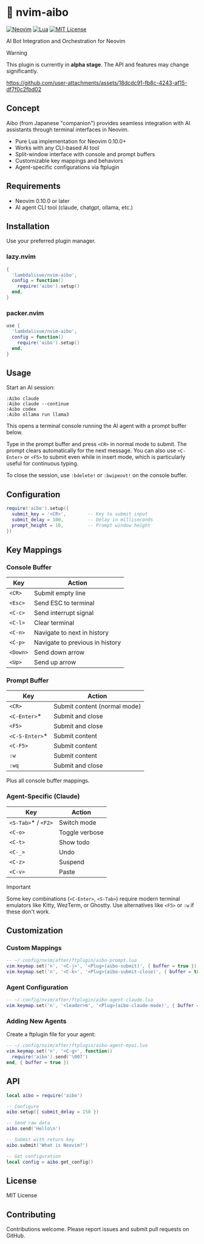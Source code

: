 # 🦾 nvim-aibo

[![Neovim](https://img.shields.io/badge/Neovim-0.10.0+-blueviolet.svg?style=flat-square&logo=Neovim&logoColor=white)](https://neovim.io/)
[![Lua](https://img.shields.io/badge/Lua-5.1+-blue.svg?style=flat-square&logo=lua)](https://www.lua.org/)
[![MIT License](https://img.shields.io/badge/license-MIT-green.svg?style=flat-square)](LICENSE)

AI Bot Integration and Orchestration for Neovim

> [!WARNING]
> This plugin is currently in **alpha stage**. The API and features may change significantly.

https://github.com/user-attachments/assets/18dcdc91-fb8c-4243-af15-df7f0c2fbd02

## Concept

Aibo (from Japanese "companion") provides seamless integration with AI assistants through terminal interfaces in Neovim.

- Pure Lua implementation for Neovim 0.10.0+
- Works with any CLI-based AI tool
- Split-window interface with console and prompt buffers
- Customizable key mappings and behaviors
- Agent-specific configurations via ftplugin

## Requirements

- Neovim 0.10.0 or later
- AI agent CLI tool (claude, chatgpt, ollama, etc.)

## Installation

Use your preferred plugin manager.

### lazy.nvim

```lua
{
  'lambdalisue/nvim-aibo',
  config = function()
    require('aibo').setup()
  end,
}
```

### packer.nvim

```lua
use {
  'lambdalisue/nvim-aibo',
  config = function()
    require('aibo').setup()
  end,
}
```

## Usage

Start an AI session:

```vim
:Aibo claude
:Aibo claude --continue
:Aibo codex
:Aibo ollama run llama3
```

This opens a terminal console running the AI agent with a prompt buffer below.

Type in the prompt buffer and press `<CR>` in normal mode to submit. The prompt clears automatically for the next message. You can also use `<C-Enter>` or `<F5>` to submit even while in insert mode, which is particularly useful for continuous typing.

To close the session, use `:bdelete!` or `:bwipeout!` on the console buffer.

## Configuration

```lua
require('aibo').setup({
  submit_key = '<CR>',        -- Key to submit input
  submit_delay = 100,         -- Delay in milliseconds
  prompt_height = 10,         -- Prompt window height
})
```

## Key Mappings

### Console Buffer

| Key | Action |
|-----|--------|
| `<CR>` | Submit empty line |
| `<Esc>` | Send ESC to terminal |
| `<C-c>` | Send interrupt signal |
| `<C-l>` | Clear terminal |
| `<C-n>` | Navigate to next in history |
| `<C-p>` | Navigate to previous in history |
| `<Down>` | Send down arrow |
| `<Up>` | Send up arrow |

### Prompt Buffer

| Key | Action |
|-----|--------|
| `<CR>` | Submit content (normal mode) |
| `<C-Enter>`* | Submit and close |
| `<F5>` | Submit and close |
| `<C-S-Enter>`* | Submit content |
| `<C-F5>` | Submit content |
| `:w` | Submit content |
| `:wq` | Submit and close |

Plus all console buffer mappings.

### Agent-Specific (Claude)

| Key | Action |
|-----|--------|
| `<S-Tab>`* / `<F2>` | Switch mode |
| `<C-o>` | Toggle verbose |
| `<C-t>` | Show todo |
| `<C-_>` | Undo |
| `<C-z>` | Suspend |
| `<C-v>` | Paste |

> [!IMPORTANT]
> Some key combinations (`<C-Enter>`, `<S-Tab>`) require modern terminal emulators like Kitty, WezTerm, or Ghostty. Use alternatives like `<F5>` or `:w` if these don't work.

## Customization

### Custom Mappings

```lua
-- ~/.config/nvim/after/ftplugin/aibo-prompt.lua
vim.keymap.set('n', '<C-j>', '<Plug>(aibo-submit)', { buffer = true })
vim.keymap.set('n', '<C-k>', '<Plug>(aibo-submit-close)', { buffer = true })
```

### Agent Configuration

```lua
-- ~/.config/nvim/after/ftplugin/aibo-agent-claude.lua
vim.keymap.set('n', '<leader>m', '<Plug>(aibo-claude-mode)', { buffer = true })
```

### Adding New Agents

Create a ftplugin file for your agent:

```lua
-- ~/.config/nvim/after/ftplugin/aibo-agent-myai.lua
vim.keymap.set('n', '<C-g>', function()
  require('aibo').send('\007')
end, { buffer = true })
```

## API

```lua
local aibo = require('aibo')

-- Configure
aibo.setup({ submit_delay = 150 })

-- Send raw data
aibo.send('Hello\n')

-- Submit with return key
aibo.submit('What is Neovim?')

-- Get configuration
local config = aibo.get_config()
```

## License

MIT License

## Contributing

Contributions welcome. Please report issues and submit pull requests on GitHub.

